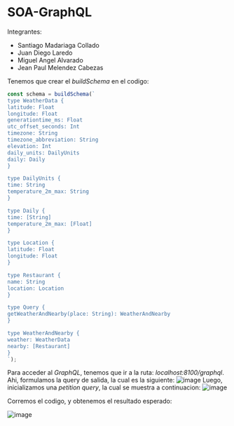# SOA-GraphQL

Integrantes:

+ Santiago Madariaga Collado
+ Juan Diego Laredo
+ Miguel Angel Alvarado
+ Jean Paul Melendez Cabezas

Tenemos que crear el *buildSchema* en el codigo:
```javascript
const schema = buildSchema(`
type WeatherData {
latitude: Float
longitude: Float
generationtime_ms: Float
utc_offset_seconds: Int
timezone: String
timezone_abbreviation: String
elevation: Int
daily_units: DailyUnits
daily: Daily
}

type DailyUnits {
time: String
temperature_2m_max: String
}

type Daily {
time: [String]
temperature_2m_max: [Float]
}

type Location {
latitude: Float
longitude: Float
}

type Restaurant {
name: String
location: Location
}

type Query {
getWeatherAndNearby(place: String): WeatherAndNearby
}

type WeatherAndNearby {
weather: WeatherData
nearby: [Restaurant]
}
`);
```

Para acceder al *GraphQL*, tenemos que ir a la ruta: *localhost:8100/graphql*.
Ahi, formulamos la query de salida, la cual es la siguiente:
![image](https://github.com/DarKNeSsJuaN25/SOA-GraphQL/assets/68095284/83191236-21f1-46ec-9dc5-d030af6492a9)
Luego, inicializamos una *petition query*, la cual se muestra a continuacion:
![image](https://github.com/DarKNeSsJuaN25/SOA-GraphQL/assets/68095284/5e4207a1-0c8d-4415-8b31-aabe8fcfead8)

Corremos el codigo, y obtenemos el resultado esperado:

![image](https://github.com/DarKNeSsJuaN25/SOA-GraphQL/assets/68095284/bee50164-ec84-4e00-be24-b4b6040e216f)
